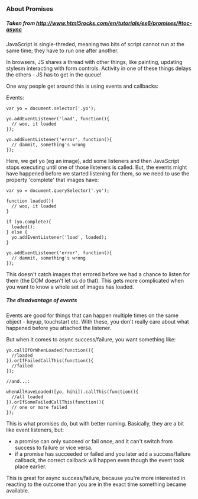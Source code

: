 ### About Promises
##### Taken from http://www.html5rocks.com/en/tutorials/es6/promises/#toc-async

JavaScript is single-threded, meaning two bits of script cannot run at the same time; they have to run one after another.

In browsers, JS shares a thread with other things, like painting, updating stylesm interacting with form controls. Activity in one of these things delays the others - JS has to get in the queue!

One way people get around this is using events and callbacks:

Events:
```
var yo = document.selector('.yo');

yo.addEventListener('load', function(){
  // woo, it loaded
});

yo.addEventListener('error', function(){
  // dammit, something's wrong
});
```
Here, we get yo (eg an image), add some listeners and then JavaScript stops executing until one of those listeners is called. But, the events might have happened before we started listening for them, so we need to use the property 'complete' that images have:

```
var yo = document.querySelector('.yo');

function loaded(){
  // woo, it loaded
}

if (yo.complete){
  loaded();
} else {
  yo.addEventListener('load', loaded);
}

yo.addEventListener('error', function(){
  // dammit, something's wrong
});
```

This doesn't catch images that errored before we had a chance to listen for them (the DOM doesn't let us do that). This gets more complicated when you want to know a whole set of images has loaded.

##### The disadvantage of events
Events are good for things that can happen multiple times on the same object - keyup, touchstart etc. With these, you don't really care about what happened before you attached the listener.

But when it comes to async success/failure, you want something like:

```
yo.callIfOrWhenLoaded(function(){
  //loaded
}).orIfFailedCallThis(function(){
  //failed
});

//and...:

whenAllHaveLoaded([yo, hihi]).callThis(function(){
  //all loaded
}).orIfSomeFailedCallThis(function(){
  // one or more failed
});
```

This is what promises do, but with better naming. Basically, they are a bit like event listeners, but:
* a promise can only succeed or fail once, and it can't switch from success to failure or vice versa.
* if a promise has succeeded or failed and you later add a success/failure callback, the correct callback will happen even though the event took place earlier.

This is great for async success/failure, because you're more interested in reacting to the outcome than you are in the exact time something became available.
